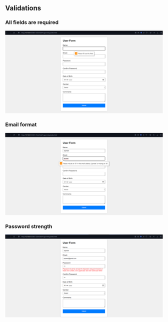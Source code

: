 ## Validations

### All fields are required

![Name](assets\image.png)

### Email format

![Email](assets\image-1.png)

### Password strength

![Password strength](assets\image-2.png)
